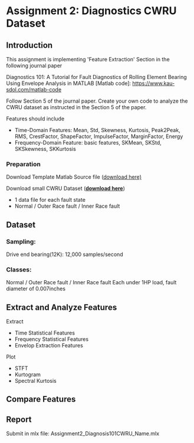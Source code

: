 # Assignment 2: Diagnostics CWRU Dataset 



## Introduction

This assignment is implementing  'Feature Extraction' Section in the following journal paper

 

Diagnostics 101: A Tutorial for Fault Diagnostics of Rolling Element Bearing Using Envelope Analysis in MATLAB 
[Matlab code]: https://www.kau-sdol.com/matlab-code



Follow Section 5 of the journal paper.  Create your own code to analyze the CWRU dataset  as instructed in the Section 5 of the paper.

Features should include 

* Time-Domain Features:  Mean, Std, Skewness, Kurtosis, Peak2Peak, RMS, CrestFactor,  ShapeFactor, ImpulseFactor, MarginFactor, Energy 
* Frequency-Domain Feature: basic features,  SKMean, SKStd, SKSkewness, SKKurtosis



### Preparation

Download Template Matlab Source file ([download here)](https://github.com/ykkimhgu/digitaltwinNautomation-src/blob/main/Assignment/Assignment_Diagnosis101CWRU/IAIA_Assignment_Diagnosis101_student.mlx)

Download small CWRU Dataset (**[download here](https://github.com/ykkimhgu/digitaltwinNautomation-src/blob/main/Assignment/Assignment_FeatureExtraction_CWRU/Assignment_FeatureExtraction_CWRU_data.zip)**)

* 1 data file for each fault state
* Normal / Outer Race fault / Inner Race fault



## Dataset

### Sampling: 

Drive end bearing(12K): 12,000 samples/second

### Classes:

Normal / Outer Race fault / Inner Race fault
Each under 1HP load,  fault diameter of 0.007inches






## Extract  and Analyze Features   

Extract 

* Time Statistical Features
* Frequency Statistical Features
* Envelop Extraction  Features



Plot

* STFT
* Kurtogram
* Spectral Kurtosis



## Compare Features 







## Report

Submit  in mlx file:  Assignment2_Diagnosis101CWRU_Name.mlx





